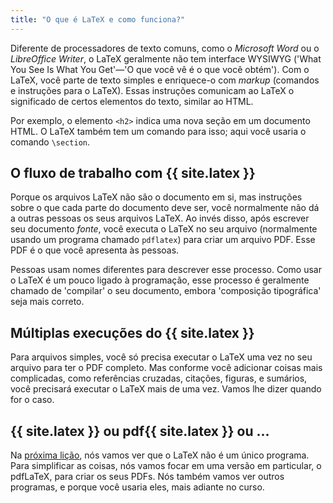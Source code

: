 ```yaml
---
title: "O que é LaTeX e como funciona?"
---
```


Diferente de processadores de texto comuns, como o _Microsoft Word_ ou o
_LibreOffice Writer_, o LaTeX geralmente não tem interface WYSIWYG ('What You
See Is What You Get'&mdash;'O que você vê é o que você obtém').  Com o LaTeX,
você parte de texto simples e enriquece-o com _markup_ (comandos e instruções
para o LaTeX).  Essas instruções comunicam ao LaTeX o significado de certos
elementos do texto, similar ao HTML.

Por exemplo, o elemento `<h2>` indica uma nova seção em um documento HTML.
O LaTeX também tem um comando para isso; aqui você usaria o comando `\section`.

## O fluxo de trabalho com {{ site.latex }}

Porque os arquivos LaTeX não são o documento em si, mas instruções sobre o que
cada parte do documento deve ser, você normalmente não dá a outras pessoas os
seus arquivos LaTeX.  Ao invés disso, após escrever seu documento _fonte_, você
executa o LaTeX no seu arquivo (normalmente usando um programa chamado
`pdflatex`) para criar um arquivo PDF.  Esse PDF é o que você apresenta às
pessoas.

Pessoas usam nomes diferentes para descrever esse processo.  Como usar o LaTeX
é um pouco ligado à programação, esse processo é geralmente chamado de
'compilar' o seu documento, embora 'composição tipográfica' seja mais correto.

## Múltiplas execuções do {{ site.latex }}

Para arquivos simples, você só precisa executar o LaTeX uma vez no seu arquivo
para ter o PDF completo.  Mas conforme você adicionar coisas mais complicadas,
como referências cruzadas, citações, figuras, e sumários, você precisará
executar o LaTeX mais de uma vez.  Vamos lhe dizer quando for o caso.

## {{ site.latex }} ou pdf{{ site.latex }} ou ...

Na [próxima lição](pt/lesson-02), nós vamos ver que o LaTeX não é um único
programa.  Para simplificar as coisas, nós vamos focar em uma versão em
particular, o pdfLaTeX, para criar os seus PDFs.  Nós também vamos ver outros
programas, e porque você usaria eles, mais adiante no curso.
